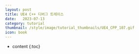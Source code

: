 ```yaml
---
layout: post
title: UE4 C++ 디버그 트레이스
date:   2023-07-13
category: tutorial
thumbnail: /style/image/tutorial_thumbnails/UE4_CPP_107.gif
icon: book
---
```


* content
{:toc}


